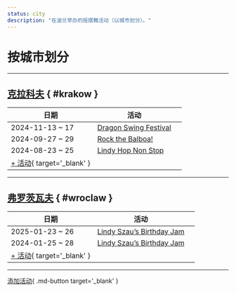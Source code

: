 ```yaml
---
status: city
description: "在波兰举办的摇摆舞活动（以城市划分）。"
---
```


# 按城市划分

---

## <a id=krakow></a>[克拉科夫](#krakow) { #krakow }

| 日期 | 活动 | |
| --- | --- | --- |
| 2024-11-13 ~ 17 | [Dragon Swing Festival](dragon-swing-festival-2024.md) |  |
| 2024-09-27 ~ 29 | [Rock the Balboa!](rock-the-balboa-2024.md) |  |
| 2024-08-23 ~ 25 | [Lindy Hop Non Stop](lindy-hop-non-stop-2024.md) |  |
| [+ 活动](https://github.com/swingdance/events/issues/new?assignees=&labels=add+event&projects=&template=02-add_entity.yml&title=%5B2024%2Fpl_PL%5D%20%3CName%3E&region=pl_PL&province=Krakow&city=Krakow&org_id=&date_starts=2024-&date_ends=2024-){ target='_blank' }

---

## <a id=wroclaw></a>[弗罗茨瓦夫](#wroclaw) { #wroclaw }

| 日期 | 活动 | |
| --- | --- | --- |
| 2025-01-23 ~ 26 | [Lindy Szau’s Birthday Jam](lindy-szaus-birthday-jam-2025.md) |  |
| 2024-01-25 ~ 28 | [Lindy Szau’s Birthday Jam](lindy-szaus-birthday-jam-2024.md) |  |
| [+ 活动](https://github.com/swingdance/events/issues/new?assignees=&labels=add+event&projects=&template=02-add_entity.yml&title=%5B2024%2Fpl_PL%5D%20%3CName%3E&region=pl_PL&province=Wroclaw&city=Wroclaw&org_id=&date_starts=2024-&date_ends=2024-){ target='_blank' }

---

[添加活动](https://github.com/swingdance/events/issues/new?assignees=&labels=add+event&projects=&template=02-add_entity.yml&title=%5Bpl_PL%5D%20%3CName%3E&region=pl_PL&province=&city=&org_id=2024){ .md-button target='_blank' }
